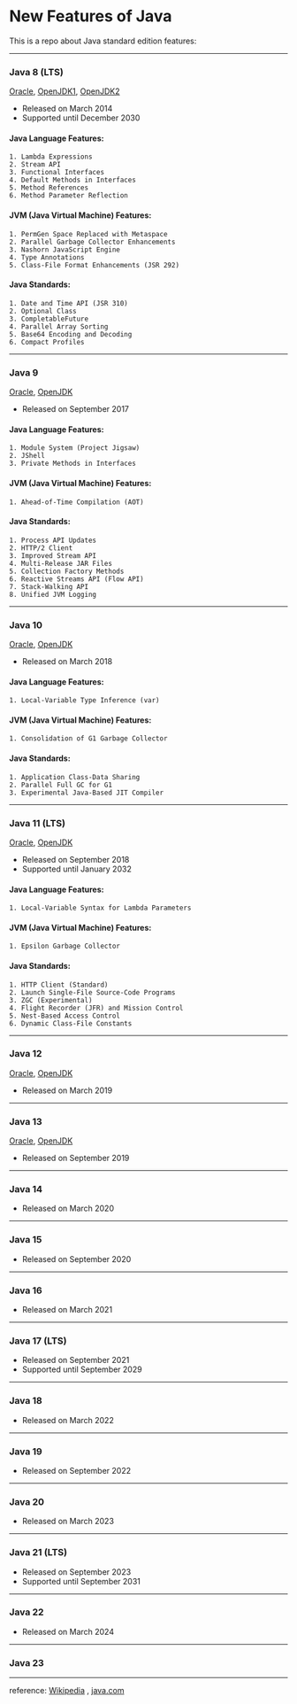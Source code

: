 # New Features of Java

This is a repo about Java standard edition features:

---

### Java 8  (LTS)

[Oracle](https://www.oracle.com/java/technologies/javase/8u-relnotes.html), [OpenJDK1](https://openjdk.org/projects/jdk8/), [OpenJDK2](https://openjdk.org/projects/jdk8u/)

- Released on March 2014
- Supported until December 2030

#### Java Language Features:

    1. Lambda Expressions
    2. Stream API
    3. Functional Interfaces
    4. Default Methods in Interfaces
    5. Method References
    6. Method Parameter Reflection

#### JVM (Java Virtual Machine) Features:

    1. PermGen Space Replaced with Metaspace
    2. Parallel Garbage Collector Enhancements
    3. Nashorn JavaScript Engine
    4. Type Annotations
    5. Class-File Format Enhancements (JSR 292)

#### Java Standards:

    1. Date and Time API (JSR 310)
    2. Optional Class
    3. CompletableFuture
    4. Parallel Array Sorting
    5. Base64 Encoding and Decoding
    6. Compact Profiles

---

### Java 9

[Oracle](https://www.oracle.com/java/technologies/javase/9-all-relnotes.html), [OpenJDK](https://openjdk.org/projects/jdk9/)

- Released on September 2017

#### Java Language Features:

    1. Module System (Project Jigsaw)
    2. JShell
    3. Private Methods in Interfaces

#### JVM (Java Virtual Machine) Features:

    1. Ahead-of-Time Compilation (AOT)

#### Java Standards:

    1. Process API Updates
    2. HTTP/2 Client
    3. Improved Stream API
    4. Multi-Release JAR Files
    5. Collection Factory Methods
    6. Reactive Streams API (Flow API)
    7. Stack-Walking API
    8. Unified JVM Logging

---

### Java 10

[Oracle](https://www.oracle.com/java/technologies/javase/10-relnote-issues.html), [OpenJDK](https://openjdk.org/projects/jdk/10/)

- Released on March 2018

#### Java Language Features:

    1. Local-Variable Type Inference (var)

#### JVM (Java Virtual Machine) Features:

    1. Consolidation of G1 Garbage Collector

#### Java Standards:

    1. Application Class-Data Sharing
    2. Parallel Full GC for G1
    3. Experimental Java-Based JIT Compiler

---

### Java 11  (LTS)

[Oracle](https://www.oracle.com/java/technologies/javase/11-relnote-issues.html), [OpenJDK](https://openjdk.org/projects/jdk/11/)

- Released on September 2018
- Supported until January 2032

#### Java Language Features:

    1. Local-Variable Syntax for Lambda Parameters

#### JVM (Java Virtual Machine) Features:

    1. Epsilon Garbage Collector

#### Java Standards:

    1. HTTP Client (Standard)
    2. Launch Single-File Source-Code Programs
    3. ZGC (Experimental)
    4. Flight Recorder (JFR) and Mission Control
    5. Nest-Based Access Control
    6. Dynamic Class-File Constants

---

### Java 12

[Oracle](https://www.oracle.com/java/technologies/javase/12-relnote-issues.html), [OpenJDK](https://openjdk.org/projects/jdk/12/)

- Released on March 2019

---

### Java 13

[Oracle](https://www.oracle.com/java/technologies/javase/13-relnote-issues.html), [OpenJDK](https://openjdk.org/projects/jdk/13/)

- Released on September 2019

---

### Java 14

- Released on March 2020

---

### Java 15

- Released on September 2020

---

### Java 16

- Released on March 2021

---

### Java 17  (LTS)

- Released on September 2021
- Supported until September 2029

---

### Java 18

- Released on March 2022

---

### Java 19

- Released on September 2022

---

### Java 20

- Released on March 2023

---

### Java 21  (LTS)

- Released on September 2023
- Supported until September 2031

---

### Java 22

- Released on March 2024

---

### Java 23

---

reference: [Wikipedia](https://en.wikipedia.org/wiki/Java_version_history) , [java.com](https://www.java.com/releases/) 